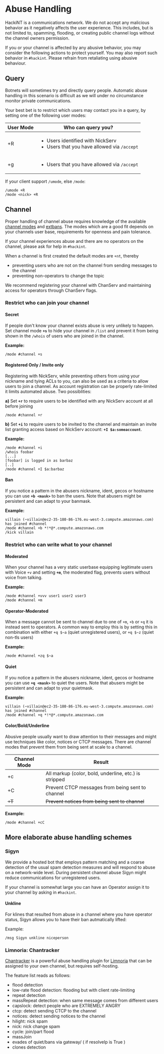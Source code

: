 # Abuse Handling

HackiNT is a communications network. We do not accept any malicious behavior as it negatively affects the user experience. This includes, but is not limited to, spamming, flooding, or creating public channel logs without the channel owners permission.

If you or your channel is affected by any abusive behavior, you may consider the following actions to protect yourself. You may also report such behavior in `#hackint`. Please refrain from retaliating using abusive behaviour.


## Query

Botnets will sometimes try and directly query people. Automatic abuse handling in this scenario is difficult as we will under no circumstance monitor private communications.

Your best bet is to restrict which users may contact you in a query, by setting one of the following user modes:

| User Mode | Who can query you? |
| --------- | ----------- |
| +R        | <ul><li>Users identified with NickServ</li><li>Users that you have allowed via `/accept`</li></ul> |
| +g        | <ul><li>Users that you have allowed via `/accept`</li></ul> |

If your client support `/umode`, else `/mode`:
```
/umode +R
/mode <nick> +R
```


## Channel

Proper handling of channel abuse requires knowledge of the available [channel modes](/cmodes) and [extbans](/extban). The modes which are a good fit depends on your channels user base, requirements for openness and pain tolerance.

If your channel experiences abuse and there are no operators on the channel, please ask for help in `#hackint`.

When a channel is first created the default modes are `+nt`, thereby
  - preventing users who are not on the channel from sending messages to the channel
  - preventing non-operators to change the topic

We recommend registering your channel with ChanServ and maintaining access for operators through ChanServ flags.

### Restrict who can join your channel

#### Secret

If people don't know your channel exists abuse is very unlikely to happen. Set channel mode **`+s`** to hide your channel in `/list` and prevent it from being shown in the `/whois` of users who are joined in the channel.

**Example:**
```
/mode #channel +s
```

#### Registered Only / Invite only

Registering with NickServ, while preventing others from using your nickname and tying ACLs to you, can also be used as a criteria to allow users to join a channel. As account registration can be properly rate-limited it limits automated abuse. Two possiblities:

**a)** Set **`+r`** to require users to be identified with any NickServ account at all before joining
```
/mode #channel +r
```
  
**b)** Set **`+i`** to require users to be invited to the channel and maintain an invite list granting access based on NickServ account: **`+I $a:someaccount`**.
  
**Example:**
```
/mode #channel +i
/whois foobar
[...]
[foobar] is logged in as barbaz
[..]
/mode #channel +I $a:barbaz
```

#### Ban
 
If you notice a pattern in the abusers nickname, ident, gecos or hostname you can use **`+b <mask>`** to ban the users. Note that abusers might be persistent and can adapt to your banmask.

**Example:**
```
villain (~villain@ec2-35-180-86-176.eu-west-3.compute.amazonaws.com) has joined #channel
/mode #channel +b *!*@*.compute.amazonaws.com
/kick villain
```
  

### Restrict who can write what to your channel

#### Moderated

When your channel has a very static userbase equipping legitimate users with Voice ``+v`` and setting **`+m`**, the moderated flag, prevents users without voice from talking.

**Example:**
```
/mode #channel +vvv user1 user2 user3
/mode #channel +m
```

#### Operator-Moderated

When a message cannot be sent to channel due to one of `+m`, `+b` or `+q` it is instead sent to operators. A common way to employ this is by setting this in combination with either `+q $~a` (quiet unregistered users), or `+q $~z` (quiet non-tls users) 
    
**Example:**
```
/mode #channel +zq $~a
```

#### Quiet

If you notice a pattern in the abusers nickname, ident, gecos or hostname you can use **`+q <mask>`** to quiet the users. Note that abusers might be persistent and can adapt to your quietmask.

**Example:**
```
villain (~villain@ec2-35-180-86-176.eu-west-3.compute.amazonaws.com) has joined #channel
/mode #channel +q *!*@*.compute.amazonaws.com
```

#### Color/Bold/Underline

Abusive people usually want to draw attention to their messages and might use techniques like color, notices or CTCP messages. There are channel modes that prevent them from being sent at scale to a channel.

| Channel Mode | Result |
| --- | --- |
| +c | All markup (color, bold, underline, etc.) is stripped |
| +C | Prevent CTCP messages from being sent to channel |
| <s>+T</s> | <s>Prevent notices from being sent to channel</s> | 

**Example:**
```
/mode #channel +cC
```


## More elaborate abuse handling schemes

### Sigyn

We provide a hosted bot that employs pattern matching and a coarse detection of the usual spam detection measures and will respond to abuse on a network-wide level.
During persistent channel abuse Sigyn might reduce communications for unregistered users.

If your channel is somewhat large you can have an Operator assign it to your channel by asking in `#hackint`.

#### Unkline

For klines that resulted from abuse in a channel where you have operator status, Sigyn allows you to have their ban autmatically lifted:

Example:
```
/msg Sigyn unkline niceperson
```


### Limnoria: Chantracker

[Chantracker](https://github.com/ncoevoet/ChanTracker) is a powerful abuse handling plugin for [Limnoria](https://github.com/ProgVal/Limnoria) that can be assigned to your own channel, but requires self-hosting.

The feature list reads as follows:
- flood detection
- low-rate flood detection: flooding but with client rate-limiting
- repeat detection
- massRepeat detection: when same message comes from different users
- capslock: detect people who are EXTREMELY ANGRY
- ctcp: detect sending CTCP to the channel
- notices: detect sending notices to the channel
- hilight: nick spam
- nick: nick change spam
- cycle: join/part flood
- massJoin
- evades of quiet/bans via gateway/ ( if resolveIp is True )
- clones detection





